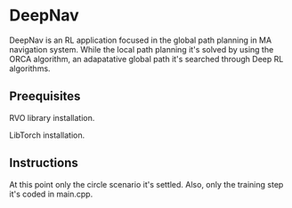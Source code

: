 # DeepNav

DeepNav is an RL application focused in the global path planning in MA navigation system. While the local path planning it's solved by using the ORCA algorithm, an adapatative global path it's searched through Deep RL algorithms.

## Preequisites

RVO library installation.

LibTorch installation.

## Instructions

At this point only the circle scenario it's settled. Also, only the training step it's coded in main.cpp. 
 
